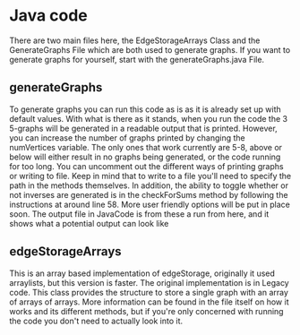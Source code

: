 # Java code
There are two main files here, the EdgeStorageArrays Class and the GenerateGraphs File which are both used to generate graphs. If you want to generate graphs for yourself, start with the generateGraphs.java File.

## generateGraphs
To generate graphs you can run this code as is as it is already set up with default values. With what is there as it stands, when you run the code the 3 5-graphs will be generated in a readable output that is printed. However, you can increase the number of graphs printed by changing the numVertices variable. The only ones that work currently are 5-8, above or below will either result in no graphs being generated, or the code running for too long. You can uncomment out the different ways of printing graphs or writing to file. Keep in mind that to write to a file you'll need to specify the path in the methods themselves. In addition, the ability to toggle whether or not inverses are generated is in the checkForSums method by following the instructions at around line 58. More user friendly options will be put in place soon. The output file in JavaCode is from these a run from here, and it shows what a potential output can look like
## edgeStorageArrays
This is an array based implementation of edgeStorage, originally it used arraylists, but this version is faster. The original implementation is in Legacy code. This class provides the structure to store a single graph with an array of arrays of arrays. More information can be found in the file itself on how it works and its different methods, but if you're only concerned with running the code you don't need to actually look into it.
